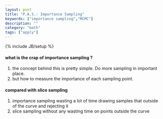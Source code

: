 ```yaml
---
layout: post
title: "P.A.S.: Importance Sampling"
keywords: ["importance sampling","MCMC"]
description: ""
category: "math"
tags: ["apply"]
---
```

{% include JB/setup %}

#### what is the crap of importance sampling ?
1. the concept behind this is pretty simple. Do more sampling in important place.
2. but how to measure the importance of each sampling point.


#### compared with slice sampling

1. importance sampling wasting a lot of time drawing samples that outside of the curve and rejecting it
2. slice sampling without any wasting time on points outside the curve
